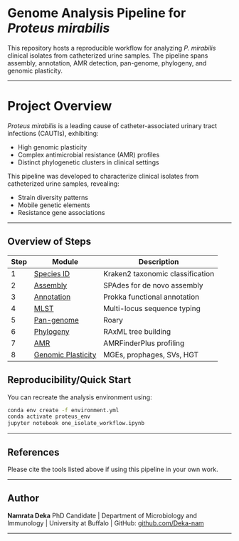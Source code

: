 # Genome Analysis Pipeline for *Proteus mirabilis*
This repository hosts a reproducible workflow for analyzing *P. mirabilis* clinical isolates from catheterized urine samples. The pipeline spans assembly, annotation, AMR detection, pan-genome, phylogeny, and genomic plasticity.

---

# Project Overview

*Proteus mirabilis* is a leading cause of catheter-associated urinary tract infections (CAUTIs), exhibiting:
- High genomic plasticity
- Complex antimicrobial resistance (AMR) profiles
- Distinct phylogenetic clusters in clinical settings

This pipeline was developed to characterize clinical isolates from catheterized urine samples, revealing:
- Strain diversity patterns
- Mobile genetic elements
- Resistance gene associations

---

## Overview of Steps

| Step | Module | Description |
|------|--------|-------------|
| 1 | [Species ID](docs/phylogenetics_workflow.md) | Kraken2 taxonomic classification |
| 2 | [Assembly](docs/phylogenetics_workflow.md) | SPAdes for de novo assembly |
| 3 | [Annotation](docs/phylogenetics_workflow.md) | Prokka functional annotation |
| 4 | [MLST](docs/phylogenetics_workflow.md) | Multi-locus sequence typing |
| 5 | [Pan-genome](docs/phylogenetics_workflow.md) | Roary|
| 6 | [Phylogeny](docs/phylogenetics_workflow.md) | RAxML tree building |
| 7 | [AMR](docs/amr_profiling.md) | AMRFinderPlus profiling |
| 8 | [Genomic Plasticity](docs/Genomic_Plasticity_Analysis.md) | MGEs, prophages, SVs, HGT |


## Reproducibility/Quick Start

You can recreate the analysis environment using:

```bash
conda env create -f environment.yml
conda activate proteus_env
jupyter notebook one_isolate_workflow.ipynb
```

---

## References

Please cite the tools listed above if using this pipeline in your own work.

---

## Author

**Namrata Deka**
PhD Candidate | Department of Microbiology and Immunology |
University at Buffalo |
GitHub: [github.com/Deka-nam](https://github.com/Deka-nam)


---

